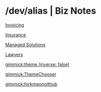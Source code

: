 # /dev/alias | Biz Notes

[Invoicing](invoicing.md)

[Insurance](insurance.md)

[Managed Solutions](managed-solutions.md)

[Lawyers](lawyers.md)

<!-- set a default theme -->
[gimmick:theme (inverse: false)](cosmo)

<!-- show a theme chooser in the menu bar -->
[gimmick:ThemeChooser](Theme)

<!-- show a fork me on github ribbon -->
[gimmick:forkmeongithub](http://github.com/alias1/devalias-biznotes/)

